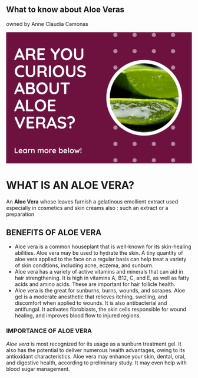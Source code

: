 ## What to know about Aloe Veras
owned by Anne Claudia Camonas

![zz](https://github.com/eysfmx/eysfmx.github.io/blob/main/zz.png?raw=true)

# WHAT IS AN ALOE VERA?
An **Aloe Vera** whose leaves furnish a gelatinous emollient extract used especially in cosmetics and skin creams also : such an extract or a preparation

## BENEFITS OF ALOE VERA
- Aloe vera is a common houseplant that is well-known for its skin-healing abilities. Aloe vera may be used to hydrate the skin. A tiny quantity of aloe vera applied to the face on a regular basis can help treat a variety of skin conditions, including acne, eczema, and sunburn.
- Aloe vera has a variety of active vitamins and minerals that can aid in hair strengthening. It is high in vitamins A, B12, C, and E, as well as fatty acids and amino acids. These are important for hair follicle health.
- Aloe vera is the great for sunburns, burns, wounds, and scrapes. Aloe gel is a moderate anesthetic that relieves itching, swelling, and discomfort when applied to wounds. It is also antibacterial and antifungal. It activates fibroblasts, the skin cells responsible for wound healing, and improves blood flow to injured regions.

### IMPORTANCE OF ALOE VERA
_Aloe vera_ is most recognized for its usage as a sunburn treatment gel. It also has the potential to deliver numerous health advantages, owing to its antioxidant characteristics. Aloe vera may enhance your skin, dental, oral, and digestive health, according to preliminary study. It may even help with blood sugar management.




